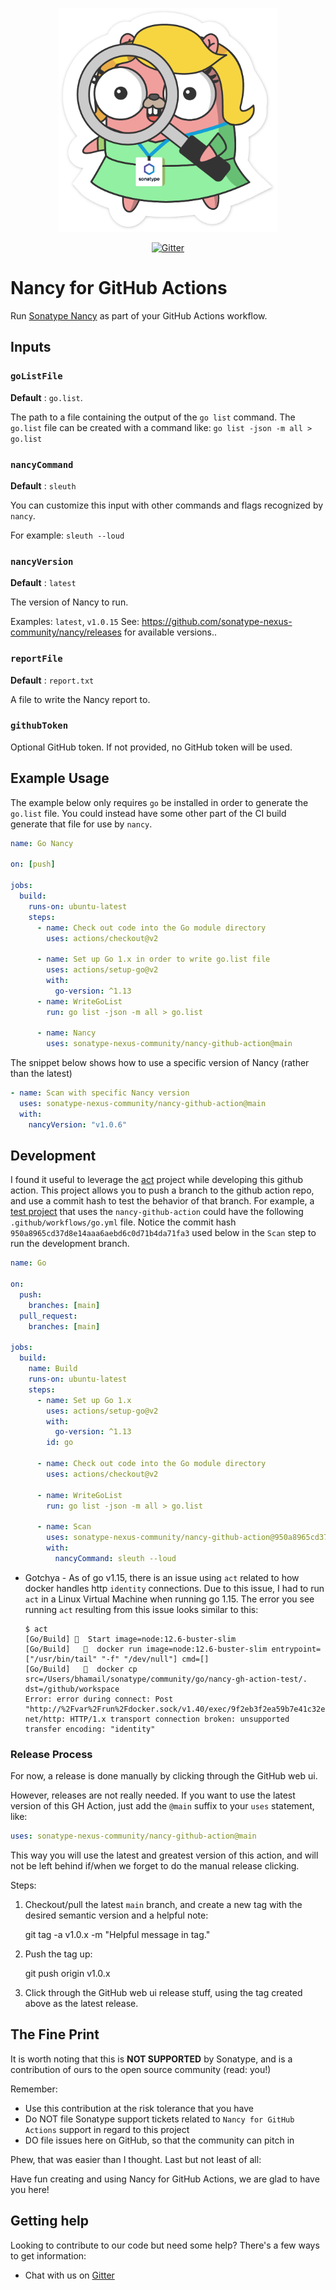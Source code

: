 <p align="center">
    <img src="https://github.com/sonatype-nexus-community/nancy/blob/main/docs/images/nancy.png" width="350"/>
</p>

<p align="center">
    <a href="https://gitter.im/sonatype-nexus-community/nancy?utm_source=badge&utm_medium=badge&utm_campaign=pr-badge"><img src="https://badges.gitter.im/sonatype-nexus-community/nancy.svg" alt="Gitter"></img></a>
</p>

# Nancy for GitHub Actions

Run [Sonatype Nancy](https://github.com/sonatype-nexus-community/nancy) as part of your GitHub Actions workflow.

## Inputs

### `goListFile`

**Default** : `go.list`.

The path to a file containing the output of the `go list` command.
The `go.list` file can be created with a command like: `go list -json -m all > go.list`

### `nancyCommand`

**Default** : `sleuth`

You can customize this input with other commands and flags recognized by `nancy`.

For example: `sleuth --loud`

### `nancyVersion`

**Default** : `latest`

The version of Nancy to run.

Examples: `latest`, `v1.0.15` See: https://github.com/sonatype-nexus-community/nancy/releases for available versions..

### `reportFile`

**Default** : `report.txt`

A file to write the Nancy report to.

### `githubToken`

Optional GitHub token. If not provided, no GitHub token will be used.

## Example Usage

The example below only requires `go` be installed in order to generate the `go.list` file.
You could instead have some other part of the CI build generate that file for use by `nancy`.

```yaml
name: Go Nancy

on: [push]

jobs:
  build:
    runs-on: ubuntu-latest
    steps:
      - name: Check out code into the Go module directory
        uses: actions/checkout@v2

      - name: Set up Go 1.x in order to write go.list file
        uses: actions/setup-go@v2
        with:
          go-version: ^1.13
      - name: WriteGoList
        run: go list -json -m all > go.list

      - name: Nancy
        uses: sonatype-nexus-community/nancy-github-action@main
```

The snippet below shows how to use a specific version of Nancy (rather than the latest)

```yaml
- name: Scan with specific Nancy version
  uses: sonatype-nexus-community/nancy-github-action@main
  with:
    nancyVersion: "v1.0.6"
```

## Development

I found it useful to leverage the [act](https://github.com/nektos/act) project while developing
this github action. This project allows you to push a branch to the github action repo, and use a commit hash to test the behavior
of that branch. For example, a [test project](https://github.com/bhamail/nancy-gh-action-test) that uses the `nancy-github-action` could have the following `.github/workflows/go.yml` file.
Notice the commit hash `950a8965cd37d8e14aaa6aebd6c0d71b4da71fa3` used below in the `Scan` step to run the
development branch.

```yaml
name: Go

on:
  push:
    branches: [main]
  pull_request:
    branches: [main]

jobs:
  build:
    name: Build
    runs-on: ubuntu-latest
    steps:
      - name: Set up Go 1.x
        uses: actions/setup-go@v2
        with:
          go-version: ^1.13
        id: go

      - name: Check out code into the Go module directory
        uses: actions/checkout@v2

      - name: WriteGoList
        run: go list -json -m all > go.list

      - name: Scan
        uses: sonatype-nexus-community/nancy-github-action@950a8965cd37d8e14aaa6aebd6c0d71b4da71fa3
        with:
          nancyCommand: sleuth --loud
```

- Gotchya - As of go v1.15, there is an issue using `act` related to how docker handles http `identity`
  connections. Due to this issue, I had to run `act` in a Linux Virtual Machine when running go 1.15. The error
  you see running `act` resulting from this issue looks similar to this:
  ```
  $ act
  [Go/Build] 🚀  Start image=node:12.6-buster-slim
  [Go/Build]   🐳  docker run image=node:12.6-buster-slim entrypoint=["/usr/bin/tail" "-f" "/dev/null"] cmd=[]
  [Go/Build]   🐳  docker cp src=/Users/bhamail/sonatype/community/go/nancy-gh-action-test/. dst=/github/workspace
  Error: error during connect: Post "http://%2Fvar%2Frun%2Fdocker.sock/v1.40/exec/9f2eb3f2ea59b7e41c32efe56a90c2919fe4b459b3f1e763dd02686f797839da/start": net/http: HTTP/1.x transport connection broken: unsupported transfer encoding: "identity"
  ```

### Release Process

For now, a release is done manually by clicking through the GitHub web ui.

However, releases are not really needed. If you want to use the latest version of this GH Action, just add the `@main`
suffix to your `uses` statement, like:

```yaml
uses: sonatype-nexus-community/nancy-github-action@main
```

This way you will use the latest and greatest version of this action, and will not be left behind if/when we forget to
do the manual release clicking.

Steps:

1. Checkout/pull the latest `main` branch, and create a new tag with the desired semantic version and a helpful note:

   git tag -a v1.0.x -m "Helpful message in tag."

2. Push the tag up:

   git push origin v1.0.x

3. Click through the GitHub web ui release stuff, using the tag created above as the latest release.

## The Fine Print

It is worth noting that this is **NOT SUPPORTED** by Sonatype, and is a contribution of ours
to the open source community (read: you!)

Remember:

- Use this contribution at the risk tolerance that you have
- Do NOT file Sonatype support tickets related to `Nancy for GitHub Actions` support in regard to this project
- DO file issues here on GitHub, so that the community can pitch in

Phew, that was easier than I thought. Last but not least of all:

Have fun creating and using Nancy for GitHub Actions, we are glad to have you here!

## Getting help

Looking to contribute to our code but need some help? There's a few ways to get information:

- Chat with us on [Gitter](https://gitter.im/sonatype-nexus-community/nancy)
